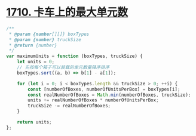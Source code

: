 
# [1710. 卡车上的最大单元数](https://leetcode-cn.com/problems/maximum-units-on-a-truck/)

```javascript
/**
 * @param {number[][]} boxTypes
 * @param {number} truckSize
 * @return {number}
 */
var maximumUnits = function (boxTypes, truckSize) {
    let units = 0;
    // 先按每个箱子可以装载的单元数量降序排序
    boxTypes.sort((a, b) => b[1] - a[1]);

    for (let i = 0; i < boxTypes.length && truckSize > 0; ++i) {
        const [numberOfBoxes, numberOfUnitsPerBox] = boxTypes[i];
        const realNumberOfBoxes = Math.min(numberOfBoxes, truckSize);
        units += realNumberOfBoxes * numberOfUnitsPerBox;
        truckSize -= realNumberOfBoxes;
    }

    return units;
};
```
